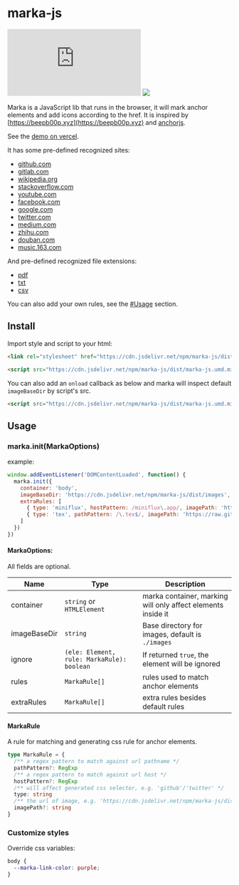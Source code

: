 # marka-js

![](https://badgen.net/badgesize/normal/https/unpkg.com/marka-js/dist/marka-js.es5.js)
![](https://badgen.net/jsdelivr/v/npm/marka-js)

Marka is a JavaScript lib that runs in the browser, it will mark anchor elements and add icons according to the href. It is inspired by [https://beepb00p.xyz](https://beepb00p.xyz) and [anchorjs](https://github.com/bryanbraun/anchorjs).

See the [demo on vercel](https://marka-js.vercel.app/).

It has some pre-defined recognized sites:

- [github.com](https://github.com/)
- [gitlab.com](https://gitlab.com/)
- [wikipedia.org](https://en.wikipedia.org/)
- [stackoverflow.com](https://stackoverflow.com/)
- [youtube.com](https://youtube.com/)
- [facebook.com](https://facebook.com/)
- [google.com](https://google.com/)
- [twitter.com](https://twitter.com/)
- [medium.com](https://medium.com/)
- [zhihu.com](https://zhihu.com/)
- [douban.com](https://douban.com/)
- [music.163.com](https://music.163.com/)

And pre-defined recognized file extensions:

- [pdf](https://www2.eecs.berkeley.edu/Pubs/TechRpts/1997/CSD-97-946.pdf)
- [txt](https://www.w3.org/TR/PNG/iso_8859-1.txt)
- [csv](https://support.staffbase.com/hc/en-us/article_attachments/360009197031/username.csv)

 You can also add your own rules, see the [#Usage](#usage) section.

## Install

Import style and script to your html:

```html
<link rel="stylesheet" href="https://cdn.jsdelivr.net/npm/marka-js/dist/marka.css" />

<script src="https://cdn.jsdelivr.net/npm/marka-js/dist/marka-js.umd.min.js"></script>
```

You can also add an `onload` callback as below and marka will inspect default `imageBaseDir` by script's src.

```html
<script src="https://cdn.jsdelivr.net/npm/marka-js/dist/marka-js.umd.min.js" onload="marka.onScriptLoaded(this)"></script>
```

## Usage

### marka.init(MarkaOptions)

example:

```js
window.addEventListener('DOMContentLoaded', function() {
  marka.init({
    container: 'body',
    imageBaseDir: 'https://cdn.jsdelivr.net/npm/marka-js/dist/images',
    extraRules: [
      { type: 'miniflux', hostPattern: /miniflux\.app/, imagePath: 'https://raw.githubusercontent.com/miniflux/logo/master/icon.svg' },
      { type: 'tex', pathPattern: /\.tex$/, imagePath: 'https://raw.githubusercontent.com/primer/octicons/master/icons/file-code-16.svg' },
    ]
  })
})
```

#### MarkaOptions:

All fields are optional.

| Name      | Type   | Description                                                              |
|-----------|--------|----------------------------------------------------------------------------|
| container | `string` or `HTMLElement` | marka container, marking will only affect elements inside it |
| imageBaseDir | `string` | Base directory for images, default is `./images` |
| ignore | `(ele: Element, rule: MarkaRule): boolean` | If returned `true`, the element will be ignored |
| rules | `MarkaRule[]` | rules used to match anchor elements |
| extraRules | `MarkaRule[]` | extra rules besides default rules |

#### MarkaRule

A rule for matching and generating css rule for anchor elements.

```ts
type MarkaRule = {
  /** a regex pattern to match against url pathname */
  pathPattern?: RegExp
  /** a regex pattern to match against url host */
  hostPattern?: RegExp
  /** will affect generated css selector, e.g. 'github'/'twitter' */
  type: string
  /** the url of image, e.g. 'https://cdn.jsdelivr.net/npm/marka-js/dist/images/github.svg' */
  imagePath?: string
}
```

### Customize styles

Override css variables:

```css
body {
  --marka-link-color: purple;
}
```
